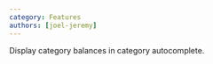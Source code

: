 ```yaml
---
category: Features
authors: [joel-jeremy]
---
```


Display category balances in category autocomplete.
